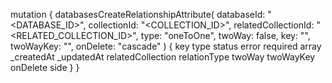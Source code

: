 mutation {
    databasesCreateRelationshipAttribute(
        databaseId: "<DATABASE_ID>",
        collectionId: "<COLLECTION_ID>",
        relatedCollectionId: "<RELATED_COLLECTION_ID>",
        type: "oneToOne",
        twoWay: false,
        key: "",
        twoWayKey: "",
        onDelete: "cascade"
    ) {
        key
        type
        status
        error
        required
        array
        _createdAt
        _updatedAt
        relatedCollection
        relationType
        twoWay
        twoWayKey
        onDelete
        side
    }
}

